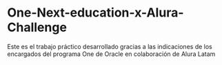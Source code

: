 # One-Next-education-x-Alura-Challenge
Este es el trabajo práctico desarrollado gracias a las indicaciones de los encargados del programa One de Oracle en colaboración de Alura Latam
